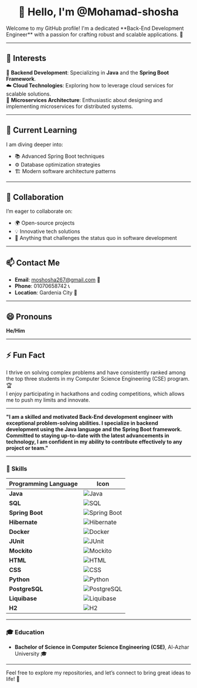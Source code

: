 <div align="center">

# 👋 Hello, I'm @Mohamad-shosha
</div>
Welcome to my GitHub profile! I'm a dedicated **Back-End Development Engineer** with a passion for crafting robust and scalable applications. 🌟

---

## 🌟 Interests
🚀 **Backend Development**: Specializing in **Java** and the **Spring Boot Framework**.  
☁️ **Cloud Technologies**: Exploring how to leverage cloud services for scalable solutions.  
🔗 **Microservices Architecture**: Enthusiastic about designing and implementing microservices for distributed systems.  

---

## 🌱 Current Learning
I am diving deeper into:
- 📚 Advanced Spring Boot techniques
- ⚙️ Database optimization strategies
- 🏗️ Modern software architecture patterns

---

## 🤝 Collaboration
I’m eager to collaborate on:
- 🌍 Open-source projects
- 💡 Innovative tech solutions
- 🚀 Anything that challenges the status quo in software development

---

## 📫 Contact Me
- **Email**: [moshosha267@gmail.com](mailto:moshosha267@gmail.com) 📧  
- **Phone**: 01070658742 📞  
- **Location**: Gardenia City 🏡  

---

## 😄 Pronouns
**He/Him**

---

## ⚡ Fun Fact
I thrive on solving complex problems and have consistently ranked among the top three students in my Computer Science Engineering (CSE) program. 🏆  
I enjoy participating in hackathons and coding competitions, which allows me to push my limits and innovate. 

---

**"I am a skilled and motivated Back-End development engineer with exceptional problem-solving abilities. I specialize in backend development using the Java language and the Spring Boot framework. Committed to staying up-to-date with the latest advancements in technology, I am confident in my ability to contribute effectively to any project or team."**

---

### 💼 Skills
| Programming Language | Icon |
|----------------------|------|
| **Java**             | ![Java](https://img.shields.io/badge/Java-ED8B00?style=flat&logo=java&logoColor=white) |
| **SQL**              | ![SQL](https://img.shields.io/badge/SQL-003B57?style=flat&logo=mysql&logoColor=white) |
| **Spring Boot**      | ![Spring Boot](https://img.shields.io/badge/Spring%20Boot-6DB33F?style=flat&logo=spring&logoColor=white) |
| **Hibernate**        | ![Hibernate](https://img.shields.io/badge/Hibernate-59666C?style=flat&logo=hibernate&logoColor=white) |
| **Docker**           | ![Docker](https://img.shields.io/badge/Docker-2496ED?style=flat&logo=docker&logoColor=white) |
| **JUnit**            | ![JUnit](https://img.shields.io/badge/JUnit-25A162?style=flat&logo=junit5&logoColor=white) |
| **Mockito**          | ![Mockito](https://img.shields.io/badge/Mockito-7C7C7C?style=flat&logo=mockito&logoColor=white) |
| **HTML**             | ![HTML](https://img.shields.io/badge/HTML-E34F26?style=flat&logo=html5&logoColor=white) |
| **CSS**              | ![CSS](https://img.shields.io/badge/CSS-1572B6?style=flat&logo=css3&logoColor=white) |
| **Python**           | ![Python](https://img.shields.io/badge/Python-3776AB?style=flat&logo=python&logoColor=white) |
| **PostgreSQL**       | ![PostgreSQL](https://img.shields.io/badge/PostgreSQL-4169E1?style=flat&logo=postgresql&logoColor=white) |
| **Liquibase**        | ![Liquibase](https://img.shields.io/badge/Liquibase-4E6E66?style=flat&logo=liquibase&logoColor=white) |
| **H2**               | ![H2](https://img.shields.io/badge/H2-4E6E66?style=flat&logo=h2database&logoColor=white) |

---

### 🎓 Education
- **Bachelor of Science in Computer Science Engineering (CSE)**, Al-Azhar University 🎓

---

Feel free to explore my repositories, and let’s connect to bring great ideas to life! 🌟


